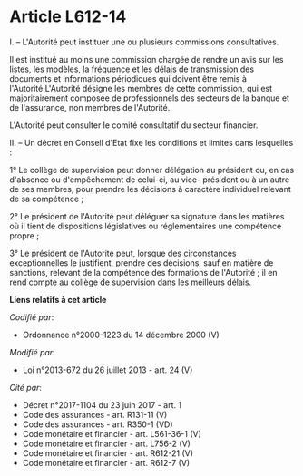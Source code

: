# Article L612-14

I. – L'Autorité peut instituer une ou plusieurs commissions consultatives.

Il est institué au moins une commission chargée de rendre un avis sur les listes, les modèles, la fréquence et les délais de
transmission des documents et informations périodiques qui doivent être remis à l'Autorité.L'Autorité désigne les membres de
cette commission, qui est majoritairement composée de professionnels des secteurs de la banque et de l'assurance, non membres
de l'Autorité.

L'Autorité peut consulter le comité consultatif du secteur financier.

II. – Un décret en Conseil d'Etat fixe les conditions et limites dans lesquelles :

1° Le collège de supervision peut donner délégation au président ou, en cas d'absence ou d'empêchement de celui-ci, au vice-
président ou à un autre de ses membres, pour prendre les décisions à caractère individuel relevant de sa compétence ;

2° Le président de l'Autorité peut déléguer sa signature dans les matières où il tient de dispositions législatives ou
réglementaires une compétence propre ;

3° Le président de l'Autorité peut, lorsque des circonstances exceptionnelles le justifient, prendre des décisions, sauf en
matière de sanctions, relevant de la compétence des formations de l'Autorité ; il en rend compte au collège de supervision
dans les meilleurs délais.

**Liens relatifs à cet article**

_Codifié par_:

  - Ordonnance n°2000-1223 du 14 décembre 2000 (V)

_Modifié par_:

  - Loi n°2013-672 du 26 juillet 2013 - art. 24 (V)

_Cité par_:

  - Décret n°2017-1104 du 23 juin 2017 - art. 1
  - Code des assurances - art. R131-11 (V)
  - Code des assurances - art. R350-1 (VD)
  - Code monétaire et financier - art. L561-36-1 (V)
  - Code monétaire et financier - art. L756-2 (V)
  - Code monétaire et financier - art. R612-21 (V)
  - Code monétaire et financier - art. R612-7 (V)
